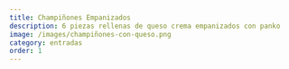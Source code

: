 ```yaml
---
title: Champiñones Empanizados
description: 6 piezas rellenas de queso crema empanizados con panko
image: /images/champiñones-con-queso.png
category: entradas
order: 1
---
```

